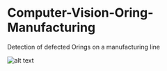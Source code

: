 # Computer-Vision-Oring-Manufacturing
Detection of defected Orings on a manufacturing line

![alt text](https://im6.ezgif.com/tmp/ezgif-6-9da589c2127b.gif)
